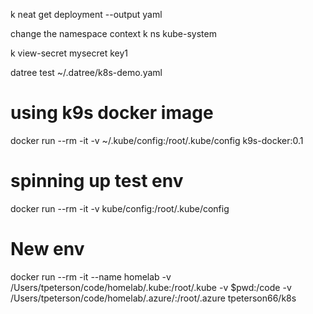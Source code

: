 k neat get deployment <deployment name> --output yaml


change the namespace context
k ns kube-system

k view-secret mysecret key1

datree test ~/.datree/k8s-demo.yaml

# using k9s docker image
docker run --rm -it -v ~/.kube/config:/root/.kube/config k9s-docker:0.1

# spinning up test env
docker run --rm -it -v kube/config:/root/.kube/config 

# New env

docker run --rm -it --name homelab -v /Users/tpeterson/code/homelab/.kube:/root/.kube -v $pwd:/code -v /Users/tpeterson/code/homelab/.azure/:/root/.azure tpeterson66/k8s